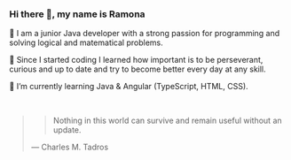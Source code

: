 ### Hi there 👋, my name is Ramona

<!--
**ramonavacarasu/ramonaVacarasu** is a ✨ _special_ ✨ repository because its `README.md` (this file) appears on your GitHub profile.

Here are some ideas to get you started:

- 🔭 I’m currently working on ...
- 🌱 I’m currently learning ...
- 👯 I’m looking to collaborate on ...
- 🤔 I’m looking for help with ...
- 💬 Ask me about ...
- 📫 How to reach me: ...
- 😄 Pronouns: ...
- ⚡ Fun fact: ...
-->

🔭 I am a junior Java developer with a strong passion for programming and solving logical and matematical problems. 

🌱 Since I started coding I learned how important is to be perseverant, curious and up to date and try to become better every day at any skill.

🌟 I’m currently learning Java & Angular (TypeScript, HTML, CSS).


<br/>
<blockquote>
<blockquote>
Nothing in this world can survive and remain useful without an update.
</blockquote> — Charles M. Tadros
</blockquote>

